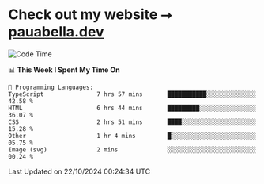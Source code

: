 # Check out my website ⭢ [pauabella.dev](https://pauabella.dev)

<!--START_SECTION:waka-->
![Code Time](http://img.shields.io/badge/Code%20Time-3%2C813%20hrs%2025%20mins-blue)

📊 **This Week I Spent My Time On** 

```text
💬 Programming Languages: 
TypeScript               7 hrs 57 mins       ███████████░░░░░░░░░░░░░░   42.58 % 
HTML                     6 hrs 44 mins       █████████░░░░░░░░░░░░░░░░   36.07 % 
CSS                      2 hrs 51 mins       ████░░░░░░░░░░░░░░░░░░░░░   15.28 % 
Other                    1 hr 4 mins         █░░░░░░░░░░░░░░░░░░░░░░░░   05.75 % 
Image (svg)              2 mins              ░░░░░░░░░░░░░░░░░░░░░░░░░   00.24 % 
```


 Last Updated on 22/10/2024 00:24:34 UTC
<!--END_SECTION:waka-->
